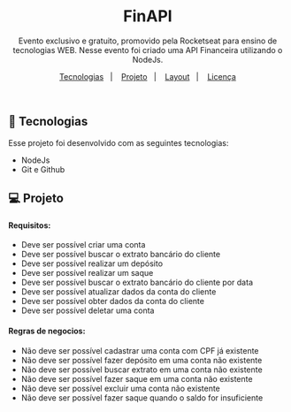 <h1 align="center"> FinAPI </h1>

<p align="center">
Evento exclusivo e gratuito, promovido pela Rocketseat para ensino de tecnologias WEB. Nesse evento foi criado uma API Financeira utilizando o NodeJs.
</p>

<p align="center">
  <a href="#-tecnologias">Tecnologias</a>&nbsp;&nbsp;&nbsp;|&nbsp;&nbsp;&nbsp;
  <a href="#-projeto">Projeto</a>&nbsp;&nbsp;&nbsp;|&nbsp;&nbsp;&nbsp;
  <a href="#-layout">Layout</a>&nbsp;&nbsp;&nbsp;|&nbsp;&nbsp;&nbsp;
  <a href="#memo-licença">Licença</a>
</p>


<br>


## 🚀 Tecnologias

Esse projeto foi desenvolvido com as seguintes tecnologias:

- NodeJs
- Git e Github

## 💻 Projeto
#### Requisitos: 

- Deve ser possível criar uma conta
- Deve ser possível buscar o extrato bancário do cliente
- Deve ser possível realizar um depósito
- Deve ser possível realizar um saque
- Deve ser possível buscar o extrato bancário 
do cliente por data
- Deve ser possível atualizar dados da conta do cliente
- Deve ser possível obter dados da conta do cliente
- Deve ser possível deletar uma conta

#### Regras de negocios: 

- Não deve ser possível cadastrar uma conta com CPF já existente
- Não deve ser possível fazer depósito em uma conta não existente
- Não deve ser possível buscar extrato em uma conta não existente
- Não deve ser possível fazer saque em uma conta não existente
- Não deve ser possível excluir uma conta não existente
- Não deve ser possível fazer saque quando o saldo for insuficiente
